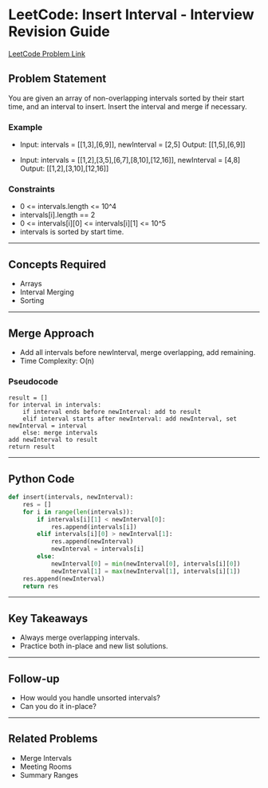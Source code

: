 # LeetCode: Insert Interval - Interview Revision Guide

[LeetCode Problem Link](https://leetcode.com/problems/insert-interval/description/)

## Problem Statement
You are given an array of non-overlapping intervals sorted by their start time, and an interval to insert. Insert the interval and merge if necessary.

### Example
- Input: intervals = [[1,3],[6,9]], newInterval = [2,5]
  Output: [[1,5],[6,9]]

- Input: intervals = [[1,2],[3,5],[6,7],[8,10],[12,16]], newInterval = [4,8]
  Output: [[1,2],[3,10],[12,16]]

### Constraints
- 0 <= intervals.length <= 10^4
- intervals[i].length == 2
- 0 <= intervals[i][0] <= intervals[i][1] <= 10^5
- intervals is sorted by start time.

---

## Concepts Required
- Arrays
- Interval Merging
- Sorting

---

## Merge Approach
- Add all intervals before newInterval, merge overlapping, add remaining.
- Time Complexity: O(n)

### Pseudocode
```
result = []
for interval in intervals:
    if interval ends before newInterval: add to result
    elif interval starts after newInterval: add newInterval, set newInterval = interval
    else: merge intervals
add newInterval to result
return result
```

---

## Python Code
```python
def insert(intervals, newInterval):
    res = []
    for i in range(len(intervals)):
        if intervals[i][1] < newInterval[0]:
            res.append(intervals[i])
        elif intervals[i][0] > newInterval[1]:
            res.append(newInterval)
            newInterval = intervals[i]
        else:
            newInterval[0] = min(newInterval[0], intervals[i][0])
            newInterval[1] = max(newInterval[1], intervals[i][1])
    res.append(newInterval)
    return res
```

---

## Key Takeaways
- Always merge overlapping intervals.
- Practice both in-place and new list solutions.

---

## Follow-up
- How would you handle unsorted intervals?
- Can you do it in-place?

---

## Related Problems
- Merge Intervals
- Meeting Rooms
- Summary Ranges
